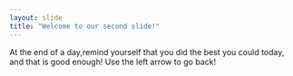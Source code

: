 ```yaml
---
layout: slide
title: "Welcome to our second slide!"
---
```

At the end of a day,remind yourself that you did the best you could today, and that is good enough!
Use the left arrow to go back!
